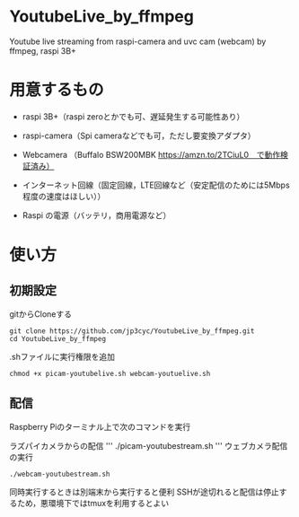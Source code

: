 # YoutubeLive_by_ffmpeg
Youtube live streaming from raspi-camera and uvc cam (webcam) by ffmpeg, raspi 3B+


# 用意するもの
- raspi 3B+（raspi zeroとかでも可、遅延発生する可能性あり）
- raspi-camera（Spi cameraなどでも可，ただし要変換アダプタ）
- Webcamera （Buffalo BSW200MBK https://amzn.to/2TCiuL0　で動作検証済み）

- インターネット回線（固定回線，LTE回線など（安定配信のためには5Mbps程度の速度はほしい））
- Raspi の電源（バッテリ，商用電源など）

# 使い方
## 初期設定
gitからCloneする
```
git clone https://github.com/jp3cyc/YoutubeLive_by_ffmpeg.git
cd YoutubeLive_by_ffmpeg
```
.shファイルに実行権限を追加
```
chmod +x picam-youtubelive.sh webcam-youtuelive.sh
```

## 配信
Raspberry Piのターミナル上で次のコマンドを実行

ラズパイカメラからの配信
'''
./picam-youtubestream.sh
'''
ウェブカメラ配信の実行
```
./webcam-youtubestream.sh
```

同時実行するときは別端末から実行すると便利
SSHが途切れると配信は停止するため，悪環境下ではtmuxを利用するとよい
